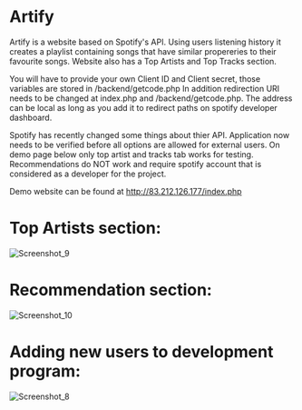 # Artify

Artify is a website based on Spotify's API. Using users listening history it creates a playlist containing songs that have similar propereries to their favourite songs.
Website also has a Top Artists and Top Tracks section.

You will have to provide your own Client ID and Client secret, those variables are stored in /backend/getcode.php
In addition redirection URI needs to be changed at index.php and /backend/getcode.php. The address can be local as long as you add it to redirect paths on spotify developer dashboard.

Spotify has recently changed some things about thier API. Application now needs to be verified before all options are allowed for external users. On demo page below only top artist and tracks tab works for testing. Recommendations do NOT work and require spotify account that is considered as a developer for the project.

Demo website can be found at http://83.212.126.177/index.php

# Top Artists section:
![Screenshot_9](https://user-images.githubusercontent.com/67975101/152237275-a9bb9e26-b9db-4e2e-88e7-e79fdc331542.png)


# Recommendation section:
![Screenshot_10](https://user-images.githubusercontent.com/67975101/152237326-3a6580b1-3863-4d05-b29d-35b0b5fbd7e6.png)


# Adding new users to development program:
![Screenshot_8](https://user-images.githubusercontent.com/67975101/152238707-039b8a75-57f8-4dc8-afc8-aac0a3ef3bbd.png)
